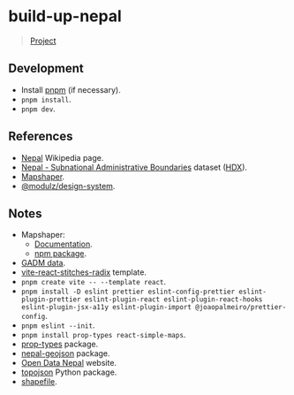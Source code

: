 # build-up-nepal

> [Project](https://www.vizforsocialgood.com/join-a-project/2021/12/28/build-up-nepal)

## Development

- Install [pnpm](https://pnpm.io/installation) (if necessary).
- `pnpm install`.
- `pnpm dev`.

## References

- [Nepal](https://en.wikipedia.org/wiki/Nepal) Wikipedia page.
- [Nepal - Subnational Administrative Boundaries](https://data.humdata.org/dataset/administrative-bounadries-of-nepal) dataset ([HDX](https://data.humdata.org/)).
- [Mapshaper](https://github.com/mbloch/mapshaper).
- [@modulz/design-system](https://www.npmjs.com/package/@modulz/design-system).

## Notes

- Mapshaper:
  - [Documentation](https://github.com/mbloch/mapshaper/wiki/Command-Reference).
  - [npm package](https://www.npmjs.com/package/mapshaper).
- [GADM data](https://gadm.org/download_country.html).
- [vite-react-stitches-radix](https://github.com/xixixao/vite-react-stitches-radix) template.
- `pnpm create vite -- --template react`.
- `pnpm install -D eslint prettier eslint-config-prettier eslint-plugin-prettier eslint-plugin-react eslint-plugin-react-hooks eslint-plugin-jsx-a11y eslint-plugin-import @joaopalmeiro/prettier-config`.
- `pnpm eslint --init`.
- `pnpm install prop-types react-simple-maps`.
- [prop-types](https://www.npmjs.com/package/prop-types) package.
- [nepal-geojson](https://github.com/Acesmndr/nepal-geojson) package.
- [Open Data Nepal](https://opendatanepal.com/) website.
- [topojson](https://github.com/mattijn/topojson) Python package.
- [shapefile](https://github.com/mbostock/shapefile).
